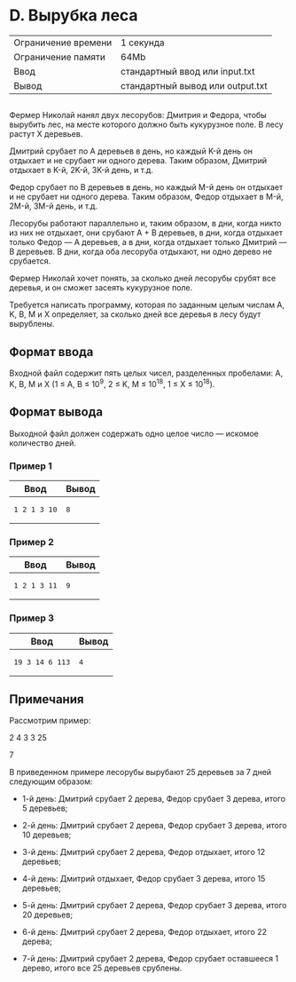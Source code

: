 <div class="problem-statement">
   <div class="header">
      <h1 class="title">D. Вырубка леса</h1>
      <table>
         <tr class="time-limit">
            <td class="property-title">Ограничение времени</td>
            <td>1&nbsp;секунда</td>
         </tr>
         <tr class="memory-limit">
            <td class="property-title">Ограничение памяти</td>
            <td>64Mb</td>
         </tr>
         <tr class="input-file">
            <td class="property-title">Ввод</td>
            <td colspan="1">стандартный ввод или input.txt</td>
         </tr>
         <tr class="output-file">
            <td class="property-title">Вывод</td>
            <td colspan="1">стандартный вывод или output.txt</td>
         </tr>
      </table>
   </div>
   <h2></h2>
   <div class="legend"><span style="">
         <p>Фермер Николай нанял двух лесорубов: Дмитрия и Федора, чтобы вырубить лес, на месте которого должно быть кукурузное поле.
            В лесу растут <span class="tex-math-text">X</span> деревьев.
         </p></span><p>Дмитрий срубает по <span class="tex-math-text">A</span> деревьев в день, но каждый <span class="tex-math-text">K</span>-й день он отдыхает и не срубает ни одного дерева. Таким образом, Дмитрий отдыхает в <span class="tex-math-text">K</span>-й, <span class="tex-math-text">2K</span>-й, <span class="tex-math-text">3K</span>-й день, и т.д.
      </p>
      <p>Федор срубает по <span class="tex-math-text">B</span> деревьев в день, но каждый <span class="tex-math-text">M</span>-й день он отдыхает и не срубает ни одного дерева. Таким образом, Федор отдыхает в <span class="tex-math-text">M</span>-й, <span class="tex-math-text">2M</span>-й, <span class="tex-math-text">3M</span>-й день, и т.д.
      </p>
      <p>Лесорубы работают параллельно и, таким образом, в дни, когда никто из них не отдыхает, они срубают <span class="tex-math-text">A + B</span> деревьев, в дни, когда отдыхает только Федор — <span class="tex-math-text">A</span> деревьев, а в дни, когда отдыхает только Дмитрий — <span class="tex-math-text">B</span> деревьев. В дни, когда оба лесоруба отдыхают, ни одно дерево не срубается.
      </p>
      <p>Фермер Николай хочет понять, за сколько дней лесорубы срубят все деревья, и он сможет засеять кукурузное поле.</p>
      <p>Требуется написать программу, которая по заданным целым числам <span class="tex-math-text">A, K, B, M</span> и <span class="tex-math-text">X</span> определяет, за сколько дней все деревья в лесу будут вырублены. 
      </p>
   </div>
   <h2>Формат ввода</h2>
   <div class="input-specification"><span style="">
         <p>Входной файл содержит пять целых чисел, разделенных пробелами: <span class="tex-math-text">A, K, B, M</span> и <span class="tex-math-text">X</span> <span class="tex-math-text">(1 &le; A, B &le; 10<sup>9</sup>, 2 &le; K, M &le; 10<sup>18</sup>, 1 &le; X &le; 10<sup>18</sup>)</span>. 
         </p></span></div>
   <h2>Формат вывода</h2>
   <div class="output-specification"><span style="">
         <p>Выходной файл должен содержать одно целое число — искомое количество дней. </p></span></div>
   <h3>Пример 1</h3>
   <table class="sample-tests">
      <thead>
         <tr>
            <th>Ввод</th>
            <th>Вывод</th>
         </tr>
      </thead>
      <tbody>
         <tr>
            <td><pre>1 2 1 3 10
</pre></td>
            <td><pre>8
</pre></td>
         </tr>
      </tbody>
   </table>
   <h3>Пример 2</h3>
   <table class="sample-tests">
      <thead>
         <tr>
            <th>Ввод</th>
            <th>Вывод</th>
         </tr>
      </thead>
      <tbody>
         <tr>
            <td><pre>1 2 1 3 11
</pre></td>
            <td><pre>9
</pre></td>
         </tr>
      </tbody>
   </table>
   <h3>Пример 3</h3>
   <table class="sample-tests">
      <thead>
         <tr>
            <th>Ввод</th>
            <th>Вывод</th>
         </tr>
      </thead>
      <tbody>
         <tr>
            <td><pre>19 3 14 6 113
</pre></td>
            <td><pre>4
</pre></td>
         </tr>
      </tbody>
   </table>
   <h2>Примечания</h2>
   <div class="notes"><span style="">
         <p>Рассмотрим пример:</p></span><p><span class="tex-monospace">2 4 3 3 25</span></p>
      <p><span class="tex-monospace">7</span></p>
      <p>В приведенном примере лесорубы вырубают 25 деревьев за 7 дней следующим образом:</p>
      <p>
         <ul>
            <li>1-й день: Дмитрий срубает 2 дерева, Федор срубает 3 дерева, итого 5 деревьев;
               <p></p>
            </li>
            <li>2-й день: Дмитрий срубает 2 дерева, Федор срубает 3 дерева, итого 10 деревьев;
               <p></p>
            </li>
            <li>3-й день: Дмитрий срубает 2 дерева, Федор отдыхает, итого 12 деревьев;
               <p></p>
            </li>
            <li>4-й день: Дмитрий отдыхает, Федор срубает 3 дерева, итого 15 деревьев;
               <p></p>
            </li>
            <li>5-й день: Дмитрий срубает 2 дерева, Федор срубает 3 дерева, итого 20 деревьев;
               <p></p>
            </li>
            <li>6-й день: Дмитрий срубает 2 дерева, Федор отдыхает, итого 22 дерева;
               <p></p>
            </li>
            <li>7-й день: Дмитрий срубает 2 дерева, Федор срубает оставшееся 1 дерево, итого все 25 деревьев срублены. </li>
         </ul>
      </p>
   </div>
</div></div>
